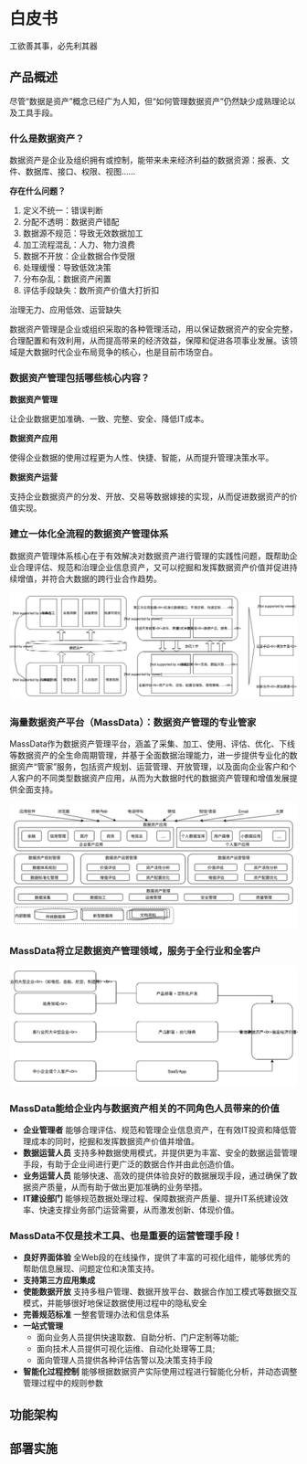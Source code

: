 # 白皮书

工欲善其事，必先利其器

## 产品概述

尽管“数据是资产”概念已经广为人知，但“如何管理数据资产”仍然缺少成熟理论以及工具手段。

### 什么是数据资产？

数据资产是企业及组织拥有或控制，能带来未来经济利益的数据资源：报表、文件、数据库、接口、权限、视图……

**存在什么问题？**

1. 定义不统一：错误判断
2. 分配不透明：数据资产错配
3. 数据源不规范：导致无效数据加工
4. 加工流程混乱：人力、物力浪费
5. 数据不开放：企业数据合作受限
6. 处理缓慢：导致低效决策
7. 分布杂乱：数据资产闲置
8. 评估手段缺失：数所资产价值大打折扣

治理无力、应用低效、运营缺失

数据资产管理是企业或组织采取的各种管理活动，用以保证数据资产的安全完整，合理配置和有效利用，从而提高带来的经济效益，保障和促进各项事业发展。该领域是大数据时代企业布局竞争的核心，也是目前市场空白。

### 数据资产管理包括哪些核心内容？

**数据资产管理**

让企业数据更加准确、一致、完整、安全、降低IT成本。

**数据资产应用**

使得企业数据的使用过程更为人性、快捷、智能，从而提升管理决策水平。

**数据资产运营**

支持企业数据资产的分发、开放、交易等数据嫁接的实现，从而促进数据资产的价值实现。

### 建立一体化全流程的数据资产管理体系

数据资产管理体系核心在于有效解决对数据资产进行管理的实践性问题，既帮助企业合理评估、规范和治理企业信息资产，又可以挖掘和发挥数据资产价值并促进持续增值，并符合大数据的跨行业合作趋势。

![白皮书-一体化全流程的数据资产管理体系](imgs/白皮书-一体化全流程的数据资产管理体系.svg)

### 海量数据资产平台（MassData）：数据资产管理的专业管家

MassData作为数据资产管理平台，涵盖了采集、加工、使用、评估、优化、下线等数据资产的全生命周期管理，并基于全面数据治理能力，进一步提供专业化的数据资产“管家”服务，包括资产规划、运营管理、开放管理，以及面向企业客户和个人客户的不同类型数据资产应用，从而为大数据时代的数据资产管理和增值发展提供全面支持。

![白皮书-海量数据资产平台（MassData）](imgs/白皮书-海量数据资产平台（MassData）.svg)

### MassData将立足数据资产管理领域，服务于全行业和全客户

![白皮书-服务于全行业和全客户](imgs/白皮书-服务于全行业和全客户.svg)

### MassData能给企业内与数据资产相关的不同角色人员带来的价值

- **企业管理者**
    能够合理评估、规范和管理企业信息资产，在有效IT投资和降低管理成本的同时，挖掘和发挥数据资产价值并增值。
- **数据运营人员**
    支持多种数据使用模式，并提供更为丰富、安全的数据运营管理手段，有助于企业间进行更广泛的数据合作并由此创造价值。
- **业务运营人员**
    能够快速、高效的提供体验良好的数据展现手段，通过确保了数据资产质量，从而有助于做出更加准确的业务举措。
- **IT建设部门**
    能够规范数据处理过程、保障数据资产质量、提升IT系统建设效率、快速支撑业务部门运营需要，从而激发创新、体现价值。

### MassData不仅是技术工具、也是重要的运营管理手段！

- **良好界面体验**
    全Web段的在线操作，提供了丰富的可视化组件，能够优秀的帮助信息展现、问题定位和决策支持。
- **支持第三方应用集成**
- **使能数据开放**
    支持多租户管理、数据开放平台、数据合作加工模式等数据交互模式，并能够很好地保证数据使用过程中的隐私安全
- **完善规范标准**
    一整套管理办法和信息体系
- **一站式管理**
    * 面向业务人员提供快速取数、自助分析、门户定制等功能;
    * 面向技术人员提供可视化运维、自动化处理等工具;
    * 面向管理人员提供各种评估告警以及决策支持手段
- **智能化过程控制**
    能够根据数据资产实际使用过程进行智能化分析，并动态调整管理过程中的规则参数

## 功能架构



## 部署实施
